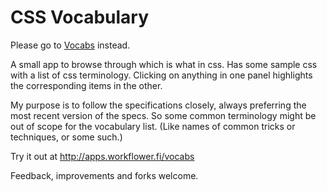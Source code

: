 # CSS Vocabulary

Please go to [Vocabs](https://github.com/sakamies/vocabs) instead.

A small app to browse through which is what in css. Has some sample css with a list of css terminology. Clicking on anything in one panel highlights the corresponding items in the other.

My purpose is to follow the specifications closely, always preferring the most recent version of the specs. So some common terminology might be out of scope for the vocabulary list. (Like names of common tricks or techniques, or some such.)

Try it out at http://apps.workflower.fi/vocabs

Feedback, improvements and forks welcome.
